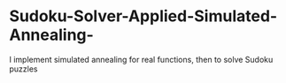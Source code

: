 # Sudoku-Solver-Applied-Simulated-Annealing-
I implement simulated annealing for real functions, then to solve Sudoku puzzles
